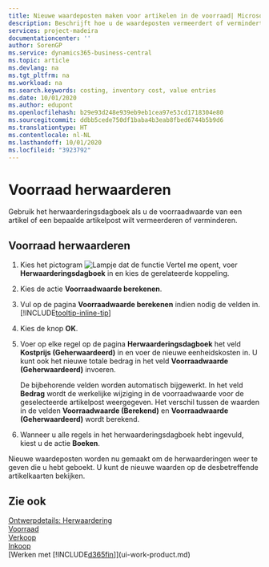 ```yaml
---
title: Nieuwe waardeposten maken voor artikelen in de voorraad| Microsoft Docs
description: Beschrijft hoe u de waardeposten vermeerdert of vermindert van een of meer artikelen in de voorraad door de huidige, berekende waarde ervan te boeken.
services: project-madeira
documentationcenter: ''
author: SorenGP
ms.service: dynamics365-business-central
ms.topic: article
ms.devlang: na
ms.tgt_pltfrm: na
ms.workload: na
ms.search.keywords: costing, inventory cost, value entries
ms.date: 10/01/2020
ms.author: edupont
ms.openlocfilehash: b29e93d248e939eb9eb1cea97e53cd1718304e80
ms.sourcegitcommit: ddbb5cede750df1baba4b3eab8fbed6744b5b9d6
ms.translationtype: HT
ms.contentlocale: nl-NL
ms.lasthandoff: 10/01/2020
ms.locfileid: "3923792"
---
```

# <a name="revalue-inventory"></a>Voorraad herwaarderen
Gebruik het herwaarderingsdagboek als u de voorraadwaarde van een artikel of een bepaalde artikelpost wilt vermeerderen of verminderen.

## <a name="to-revalue-inventory"></a>Voorraad herwaarderen
1. Kies het pictogram ![Lampje dat de functie Vertel me opent](media/ui-search/search_small.png "Vertel me wat u wilt doen"), voer **Herwaarderingsdagboek** in en kies de gerelateerde koppeling.
2. Kies de actie **Voorraadwaarde berekenen**.
3. Vul op de pagina **Voorraadwaarde berekenen** indien nodig de velden in. [!INCLUDE[tooltip-inline-tip](includes/tooltip-inline-tip_md.md)]
4. Kies de knop **OK**.
5. Voer op elke regel op de pagina **Herwaarderingsdagboek** het veld **Kostprijs (Geherwaardeerd)** in en voer de nieuwe eenheidskosten in. U kunt ook het nieuwe totale bedrag in het veld **Voorraadwaarde (Geherwaardeerd)** invoeren.

    De bijbehorende velden worden automatisch bijgewerkt. In het veld **Bedrag** wordt de werkelijke wijziging in de voorraadwaarde voor de geselecteerde artikelpost weergegeven. Het verschil tussen de waarden in de velden **Voorraadwaarde (Berekend)** en **Voorraadwaarde (Geherwaardeerd)** wordt berekend.
6. Wanneer u alle regels in het herwaarderingsdagboek hebt ingevuld, kiest u de actie **Boeken**.

Nieuwe waardeposten worden nu gemaakt om de herwaarderingen weer te geven die u hebt geboekt. U kunt de nieuwe waarden op de desbetreffende artikelkaarten bekijken.

## <a name="see-also"></a>Zie ook
[Ontwerpdetails: Herwaardering](design-details-revaluation.md)  
[Voorraad](inventory-manage-inventory.md)  
[Verkoop](sales-manage-sales.md)  
[Inkoop](purchasing-manage-purchasing.md)  
[Werken met [!INCLUDE[d365fin](includes/d365fin_md.md)]](ui-work-product.md)
